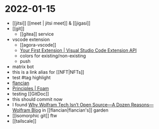 # 2022-01-15
- [[jitsi]] [[meet | jitsi meet]] & [[jigasi]]
- [[git]]
	- [[gitea]] service
- vscode extension
	- [[agora-vscode]]
	- [Your First Extension | Visual Studio Code Extension
	  API](https://code.visualstudio.com/api/get-started/your-first-extension)
	- colors for existing/non-existing
	- push
- matrix bot
- this is a link alias for [[NFT|NFTs]]
- test #tag highlight
- [flancian](https://anagora.org/flancian)
- [Principles | Foam](https://foambubble.github.io/foam/principles)
- testing [[GitDoc]]
- this should commit now
- I found [Why Wolfram Tech Isn’t Open Source—A Dozen Reasons—Wolfram Blog](https://blog.wolfram.com/2019/04/02/why-wolfram-tech-isnt-open-source-a-dozen-reasons/) in [[flancian|flancian's]] garden
- [[isomorphic git]] ftw
- [[tailscale]]
